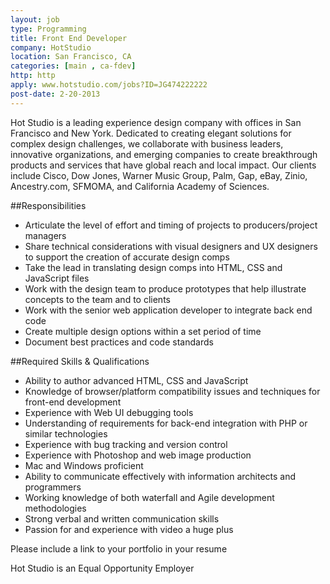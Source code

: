 ```yaml
---
layout: job
type: Programming
title: Front End Developer
company: HotStudio
location: San Francisco, CA
categories: [main , ca-fdev]
http: http
apply: www.hotstudio.com/jobs?ID=JG474222222
post-date: 2-20-2013
---
```


Hot Studio is a leading experience design company with offices in San Francisco and New York. Dedicated to creating elegant solutions for complex design challenges, we collaborate with business leaders, innovative organizations, and emerging companies to create breakthrough products and services that have global reach and local impact. Our clients include Cisco, Dow Jones, Warner Music Group, Palm, Gap, eBay, Zinio, Ancestry.com, SFMOMA, and California Academy of Sciences.

##Responsibilities

* Articulate the level of effort and timing of projects to producers/project managers
* Share technical considerations with visual designers and UX designers to support the creation of accurate design comps
* Take the lead in translating design comps into HTML, CSS and JavaScript files
* Work with the design team to produce prototypes that help illustrate concepts to the team and to clients
* Work with the senior web application developer to integrate back end code
* Create multiple design options within a set period of time
* Document best practices and code standards

##Required Skills & Qualifications

* Ability to author advanced HTML, CSS and JavaScript
* Knowledge of browser/platform compatibility issues and techniques for front-end development
* Experience with Web UI debugging tools
* Understanding of requirements for back-end integration with PHP or similar technologies
* Experience with bug tracking and version control
* Experience with Photoshop and web image production
* Mac and Windows proficient
* Ability to communicate effectively with information architects and programmers
* Working knowledge of both waterfall and Agile development methodologies
* Strong verbal and written communication skills
* Passion for and experience with video a huge plus

Please include a link to your portfolio in your resume

Hot Studio is an Equal Opportunity Employer